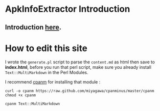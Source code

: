 ApkInfoExtractor Introduction
=============================

## Introduction [here](http://apkinfoextractor.vincestyling.com/).

How to edit this site
=====================

I wrote the `generate.pl` script to parse the `content.md` as html then save to **index.html**, before you run that perl script,
make sure you already install `Text::MultiMarkdown` in the Perl Modules.

I recommend [cpanm](https://raw.github.com/miyagawa/cpanminus/master/cpanm) for installing that module :

    curl -o cpanm https://raw.github.com/miyagawa/cpanminus/master/cpanm
    chmod +x cpanm

    cpanm Text::MultiMarkdown
